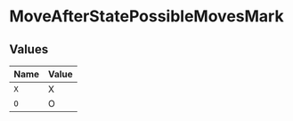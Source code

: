 # MoveAfterStatePossibleMovesMark


## Values

| Name  | Value |
| ----- | ----- |
| `X`   | X     |
| `O`   | O     |